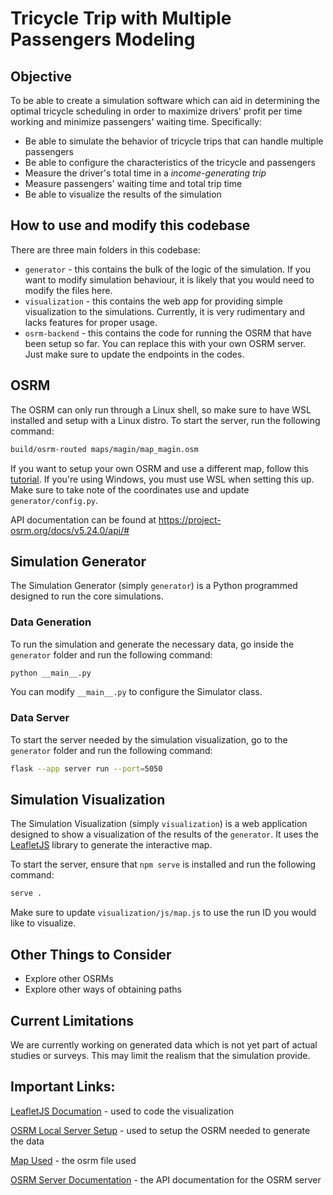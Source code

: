 # Tricycle Trip with Multiple Passengers Modeling

## Objective

To be able to create a simulation software which can aid in determining the optimal tricycle scheduling in order to maximize drivers' profit per time working and minimize passengers' waiting time. Specifically:

- Be able to simulate the behavior of tricycle trips that can handle multiple passengers
- Be able to configure the characteristics of the tricycle and passengers
- Measure the driver's total time in a _income-generating trip_
- Measure passengers' waiting time and total trip time
- Be able to visualize the results of the simulation

## How to use and modify this codebase

There are three main folders in this codebase:
- `generator` - this contains the bulk of the logic of the simulation. If you want to modify simulation behaviour, it is likely that you would need to modify the files here.
- `visualization` - this contains the web app for providing simple visualization to the simulations. Currently, it is very rudimentary and lacks features for proper usage. 
- `osrm-backend` - this contains the code for running the OSRM that have been setup so far. You can replace this with your own OSRM server. Just make sure to update the endpoints in the codes.

## OSRM

The OSRM can only run through a Linux shell, so make sure to have WSL installed and setup with a Linux distro. To start the server, run the following command:

```bash
build/osrm-routed maps/magin/map_magin.osm
```

If you want to setup your own OSRM and use a different map, follow this [tutorial](https://www.r-bloggers.com/2017/09/building-a-local-osrm-instance/). If you're using Windows, you must use WSL when setting this up. Make sure to take note of the coordinates use and update `generator/config.py`.

API documentation can be found at https://project-osrm.org/docs/v5.24.0/api/#

## Simulation Generator

The Simulation Generator (simply `generator`) is a Python programmed designed to run the core simulations. 

### Data Generation

To run the simulation and generate the necessary data, go inside the `generator` folder and run the following command:

```bash
python __main__.py
```

You can modify `__main__.py` to configure the Simulator class.

### Data Server

To start the server needed by the simulation visualization, go to the `generator` folder and run the following command:

```bash
flask --app server run --port=5050
```

## Simulation Visualization

The Simulation Visualization (simply `visualization`) is a web application designed to show a visualization of the results of the `generator`. It uses the [LeafletJS](https://leafletjs.com/) library to generate the interactive map.

To start the server, ensure that `npm serve` is installed and run the following command:

```bash
serve .
```

Make sure to update `visualization/js/map.js` to use the run ID you would like to visualize.

## Other Things to Consider

- Explore other OSRMs
- Explore other ways of obtaining paths

## Current Limitations

We are currently working on generated data which is not yet part of actual studies or surveys. This may limit the realism that the simulation provide.

## Important Links:

[LeafletJS Documation](https://leafletjs.com/reference.html) - used to code the visualization

[OSRM Local Server Setup](https://www.r-bloggers.com/2017/09/building-a-local-osrm-instance/) - used to setup the OSRM needed to generate the data

[Map Used](https://www.openstreetmap.org/export#map=16/14.6433/121.0566&layers=N) - the osrm file used

[OSRM Server Documentation](https://project-osrm.org/docs/v5.24.0/api/#) - the API documentation for the OSRM server